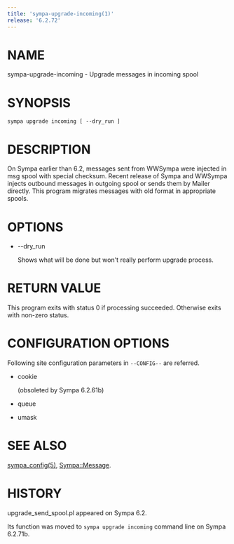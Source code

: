 ```yaml
---
title: 'sympa-upgrade-incoming(1)'
release: '6.2.72'
---
```


# NAME

sympa-upgrade-incoming - Upgrade messages in incoming spool

# SYNOPSIS

    sympa upgrade incoming [ --dry_run ]

# DESCRIPTION

On Sympa earlier than 6.2, messages sent from WWSympa were injected in
msg spool with special checksum.
Recent release of Sympa and WWSympa injects outbound messages in outgoing
spool or sends them by Mailer directly.
This program migrates messages with old format in appropriate spools.

# OPTIONS

- --dry\_run

    Shows what will be done but won't really perform upgrade process.

# RETURN VALUE

This program exits with status 0 if processing succeeded.
Otherwise exits with non-zero status.

# CONFIGURATION OPTIONS

Following site configuration parameters in `--CONFIG--` are referred.

- cookie

    (obsoleted by Sympa 6.2.61b)

- queue
- umask

# SEE ALSO

[sympa\_config(5)](./sympa_config.5.md),
[Sympa::Message](./Sympa-Message.3.md).

# HISTORY

upgrade\_send\_spool.pl appeared on Sympa 6.2.

Its function was moved to `sympa upgrade incoming` command line on
Sympa 6.2.71b.
